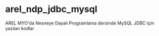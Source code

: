 # arel_ndp_jdbc_mysql
AREL MYO'da Nesneye Dayalı Programlama dersinde MySQL JDBC için yazılan kodlar
